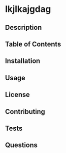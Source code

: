 # lkjlkajgdag

  ## Description

  ## Table of Contents

  ## Installation

  ## Usage

  ## License

  ## Contributing

  ## Tests

  ## Questions

  
